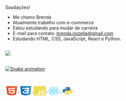 Saudações!

- Me chamo Brenda
- Atualmente trabalho com e-commerce
- Estou estudando para mudar de carreira
- E-mail para contato: brenda.nozella@gmail.com
- Estudando HTML, CSS, JavaScript, React e Python.

##
<div align="left">
  <a href="https://github.com/nozellabrenda">
  <img height="180em" src="https://github-readme-stats.vercel.app/api?username=nozellabrenda&show_icons=true&theme=radical&include_all_commits=true&count_private=true"/>
 </div>

##
![Snake animation](https://github.com/nozellabrenda/nozellabrenda/blob/output/github-contribution-grid-snake.svg)

##
<div style="display: inline_block"><br>
  <img align="center" alt="Rafa-HTML" height="30" width="40" src="https://raw.githubusercontent.com/devicons/devicon/master/icons/html5/html5-original.svg">
  <img align="center" alt="Rafa-CSS" height="30" width="40" src="https://raw.githubusercontent.com/devicons/devicon/master/icons/css3/css3-original.svg">
  <img align="center" alt="Rafa-Js" height="30" width="40" src="https://raw.githubusercontent.com/devicons/devicon/master/icons/javascript/javascript-plain.svg">
  <img align="center" alt="Rafa-React" height="30" width="40" src="https://raw.githubusercontent.com/devicons/devicon/master/icons/react/react-original.svg">
  <img align="center" alt="Rafa-Python" height="30" width="40" src="https://raw.githubusercontent.com/devicons/devicon/master/icons/python/python-original.svg">
  </div>
